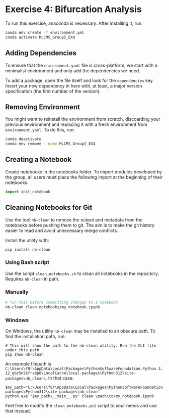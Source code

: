 # Exercise 4: Bifurcation Analysis

To run this exercise, anaconda is necessary. After installing it, run:

```sh conda
conda env create -f environment.yml
conda activate MLCMS_GroupI_EX4
```

## Adding Dependencies

To ensure that the `environment.yaml` file is cross-platform, we start with a minimalist environment and only add the dependencies we need.

To add a package, open the file itself and look for the `dependencies` key. Insert your new dependency in here with, at least, a major version specification (the first number of the version).

## Removing Environment

You might want to reinstall the environment from scratch, discoarding your previous environment and replacing it with a fresh environment from `environment.yaml`. To do this, run:

```sh conda
conda deactivate
conda env remove --name MLCMS_GroupI_EX4
````

## Creating a Notebook

Create notebooks in the notebooks folder. To import modules developed by the group, all users must place the following import at the beginning of their notebooks:

```python
import init_notebook
```

## Cleaning Notebooks for Git

Use the tool `nb-clean` to remove the output and metadata from the notebooks before pushing them to git. The aim is to make the git history easier to read and avoid unnecessary merge conflicts.

Install the utility with:

```sh
pip install nb-clean
````

### Using Bash script

Use the script `clean_notebooks.sh` to clean all notebooks in the repository. Requires `nb-clean` in path.

### Manually

```sh
# run this before committing changes to a notebook
nb-clean clean notebooks/my_notebook.ipynb
```

### Windows

On Windows, the utility `nb-clean` may be installed to an obscure path. To find the installation path, run:

```pwsh
# This will show the path to the nb-clean utility. Run the CLI file under this path
pip show nb-clean
````

An example filepath is `C:\Users\f0r\AppData\Local\Packages\PythonSoftwareFoundation.Python.3.12_qbz5n2kfra8p0\LocalCache\local-packages\Python312\site-packages\nb_clean\`. In that case:

```pwsh
$my_path="C:\Users\f0r\AppData\Local\Packages\PythonSoftwareFoundation.Python.3.12_qbz5n2kfra8p0\LocalCache\local-packages\Python312\site-packages\nb_clean"
python.exe "$my_path\__main__.py" clean \path\to\my_notebook.ipynb
```
Feel free to modify the `clean_notebooks.ps1` script to your needs and use that instead.